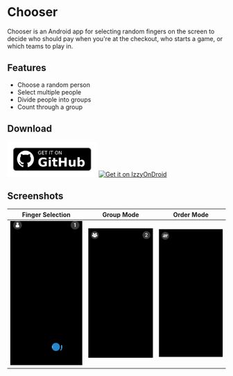 # Chooser

Chooser is an Android app for selecting random fingers on the screen to decide who should pay when you're at the
checkout, who starts a game, or which teams to play in.

## Features

- Choose a random person
- Select multiple people
- Divide people into groups
- Count through a group

## Download

[<img src="https://raw.githubusercontent.com/Kunzisoft/Github-badge/main/get-it-on-github.png"
alt="Get it on Github" height="80">](https://github.com/UrAvgCode/Chooser/releases)
[<img src="https://gitlab.com/IzzyOnDroid/repo/-/raw/master/assets/IzzyOnDroid.png"
alt="Get it on IzzyOnDroid" height="80">](https://apt.izzysoft.de/fdroid/index/apk/com.uravgcode.chooser)

## Screenshots

| Finger Selection          | Group Mode               | Order Mode               |
|---------------------------|--------------------------|--------------------------|
| ![](gifs/single-mode.gif) | ![](gifs/group-mode.gif) | ![](gifs/order-mode.gif) |
